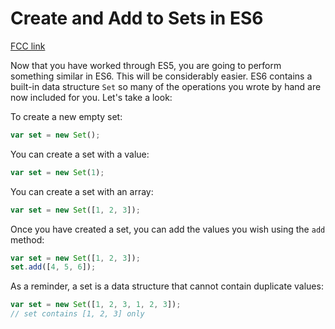 # Create and Add to Sets in ES6

[FCC link](https://www.freecodecamp.org/learn/coding-interview-prep/data-structures/create-and-add-to-sets-in-es6)

Now that you have worked through ES5, you are going to perform something similar
in ES6. This will be considerably easier. ES6 contains a built-in data structure
`Set` so many of the operations you wrote by hand are now included for you.
Let's take a look:

To create a new empty set:

```js
var set = new Set();
```

You can create a set with a value:

```js
var set = new Set(1);
```

You can create a set with an array:

```js
var set = new Set([1, 2, 3]);
```

Once you have created a set, you can add the values you wish using the `add`
method:

```js
var set = new Set([1, 2, 3]);
set.add([4, 5, 6]);
```

As a reminder, a set is a data structure that cannot contain duplicate values:

```js
var set = new Set([1, 2, 3, 1, 2, 3]);
// set contains [1, 2, 3] only
```
